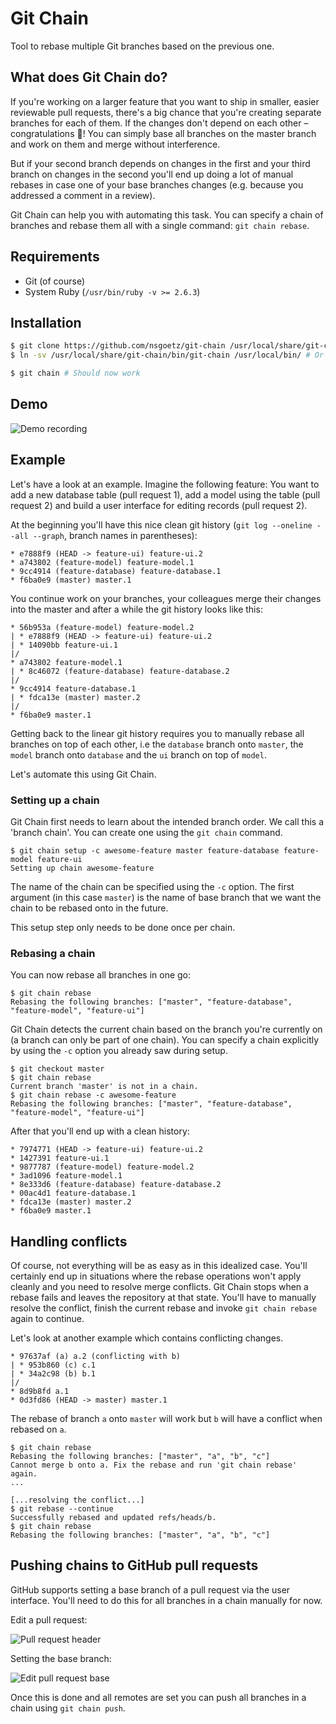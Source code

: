 # Git Chain

Tool to rebase multiple Git branches based on the previous one.

## What does Git Chain do?

If you're working on a larger feature that you want to ship in smaller, easier reviewable pull requests, there's a big chance
that you're creating separate branches for each of them. If the changes don't depend on each other – congratulations 🎉! 
You can simply base all branches on the master branch and work on them and merge without interference.

But if your second branch depends on changes in the first and your third branch on changes in the second you'll end up
doing a lot of manual rebases in case one of your base branches changes (e.g. because you addressed a comment in a review).

Git Chain can help you with automating this task. You can specify a chain of branches and rebase them all with a
single command: `git chain rebase`.

## Requirements

- Git (of course)
- System Ruby (`/usr/bin/ruby -v >= 2.6.3`) 

## Installation

```sh
$ git clone https://github.com/nsgoetz/git-chain /usr/local/share/git-chain # Or any folder you see fit
$ ln -sv /usr/local/share/git-chain/bin/git-chain /usr/local/bin/ # Or any location in your PATH

$ git chain # Should now work
```

## Demo

![Demo recording](docs/demo.gif)
 
## Example

Let's have a look at an example. Imagine the following feature: You want to add a new database table (pull request 1), add a model
using the table (pull request 2) and build a user interface for editing records (pull request 2).

At the beginning you'll have this nice clean git history (`git log --oneline --all --graph`, branch names in parentheses):

```
* e7888f9 (HEAD -> feature-ui) feature-ui.2
* a743802 (feature-model) feature-model.1
* 9cc4914 (feature-database) feature-database.1
* f6ba0e9 (master) master.1
```

You continue work on your branches, your colleagues merge their changes into the master and after a while the git history
looks like this:

```
* 56b953a (feature-model) feature-model.2
| * e7888f9 (HEAD -> feature-ui) feature-ui.2
| * 14090bb feature-ui.1
|/  
* a743802 feature-model.1
| * 8c46072 (feature-database) feature-database.2
|/  
* 9cc4914 feature-database.1
| * fdca13e (master) master.2
|/  
* f6ba0e9 master.1
```

Getting back to the linear git history requires you to manually rebase all branches on top of each other, i.e the `database`
branch onto `master`, the `model` branch onto `database` and the `ui` branch on top of `model`.

Let's automate this using Git Chain.

### Setting up a chain

Git Chain first needs to learn about the intended branch order. We call this a 'branch chain'. You can create one using
the `git chain` command.

```
$ git chain setup -c awesome-feature master feature-database feature-model feature-ui
Setting up chain awesome-feature
```

The name of the chain can be specified using the `-c` option. The first argument (in this case `master`) is the name of
base branch that we want the chain to be rebased onto in the future.

This setup step only needs to be done once per chain.

### Rebasing a chain

You can now rebase all branches in one go:

```
$ git chain rebase
Rebasing the following branches: ["master", "feature-database", "feature-model", "feature-ui"]
```

Git Chain detects the current chain based on the branch you're currently on (a branch can only be part of one chain). You can
specify a chain explicitly by using the `-c` option you already saw during setup.

```
$ git checkout master
$ git chain rebase   
Current branch 'master' is not in a chain.
$ git chain rebase -c awesome-feature
Rebasing the following branches: ["master", "feature-database", "feature-model", "feature-ui"]
```

After that you'll end up with a clean history:

```
* 7974771 (HEAD -> feature-ui) feature-ui.2
* 1427391 feature-ui.1
* 9877787 (feature-model) feature-model.2
* 3ad1096 feature-model.1
* 8e333d6 (feature-database) feature-database.2
* 00ac4d1 feature-database.1
* fdca13e (master) master.2
* f6ba0e9 master.1
```

## Handling conflicts

Of course, not everything will be as easy as in this idealized case. You'll certainly end up in situations where the rebase 
operations won't apply cleanly and you need to resolve merge conflicts. Git Chain stops when a rebase fails and
leaves the repository at that state. You'll have to manually resolve the conflict, finish the current rebase and invoke
`git chain rebase` again to continue.

Let's look at another example which contains conflicting changes.

```
* 97637af (a) a.2 (conflicting with b)
| * 953b860 (c) c.1
| * 34a2c98 (b) b.1
|/  
* 8d9b8fd a.1
* 0d3fd86 (HEAD -> master) master.1
```

The rebase of branch `a` onto `master` will work but `b` will have a conflict when rebased on `a`.

```
$ git chain rebase
Rebasing the following branches: ["master", "a", "b", "c"]
Cannot merge b onto a. Fix the rebase and run 'git chain rebase' again. 
...

[...resolving the conflict...]
$ git rebase --continue
Successfully rebased and updated refs/heads/b.
$ git chain rebase
Rebasing the following branches: ["master", "a", "b", "c"]
```

## Pushing chains to GitHub pull requests

GitHub supports setting a base branch of a pull request via the user interface. You'll need to do this for all branches
in a chain manually for now.

Edit a pull request:

![Pull request header](docs/screenshot_pr_header.png)

Setting the base branch:

![Edit pull request base](docs/screenshot_pr_header_edit.png)

Once this is done and all remotes are set you can push all branches in a chain using `git chain push`.

